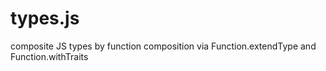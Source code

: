 # types.js
composite JS types by function composition via Function.extendType and Function.withTraits
